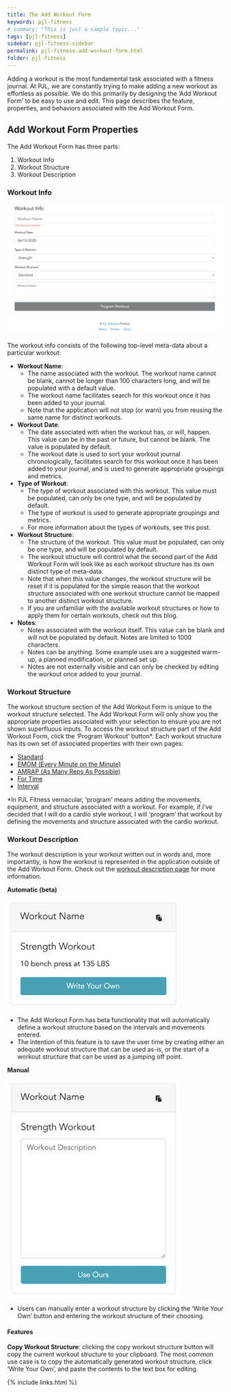 ```yaml
---
title: The Add Workout Form
keywords: pjl-fitness
# summary: "This is just a sample topic..."
tags: [pjl-fitness]
sidebar: pjl-fitness-sidebar
permalink: pjl-fitness-add-workout-form.html
folder: pjl-fitness
---
```


Adding a workout is the most fundamental task associated with a fitness journal. At PJL, we are constantly trying to make adding a new workout as effortless as possible. We do this primarily by designing the ‘Add Workout Form’ to be easy to use and edit. This page describes the feature, properties, and behaviors associated with the Add Workout Form.

## Add Workout Form Properties

The Add Workout Form has three parts:

1. Workout Info
2. Workout Structure
3. Workout Description

### Workout Info

![Image of Add Workout Info](images/pjl-fitness-add-workout-info.png)

The workout info consists of the following top-level meta-data about a particular workout:

- **Workout Name**:
  - The name associated with the workout. The workout name cannot be blank, cannot be longer than 100 characters long, and will be populated with a default value.
  - The workout name facilitates search for this workout once it has been added to your journal.
  - Note that the application will not stop (or warn) you from reusing the same name for distinct workouts.
- **Workout Date**:
  - The date associated with when the workout has, or will, happen. This value can be in the past or future, but cannot be blank. The value is populated by default.
  - The workout date is used to sort your workout journal chronologically, facilitates search for this workout once it has been added to your journal, and is used to generate appropriate groupings and metrics.
- **Type of Workout**:
  - The type of workout associated with this workout. This value must be populated, can only be one type, and will be populated by default.
  - The type of workout is used to generate appropriate groupings and metrics.
  - For more information about the types of workouts, see this post.
- **Workout Structure**:
  - The structure of the workout. This value must be populated, can only be one type, and will be populated by default.
  - The workout structure will control what the second part of the Add Workout Form will look like as each workout structure has its own distinct type of meta-data.
  - Note that when this value changes, the workout structure will be reset if it is populated for the simple reason that the workout structure associated with one workout structure cannot be mapped to another distinct workout structure.
  - If you are unfamiliar with the available workout structures or how to apply them for certain workouts, check out this blog.
- **Notes**:
  - Notes associated with the workout itself. This value can be blank and will not be populated by default. Notes are limited to 1000 characters.
  - Notes can be anything. Some example uses are a suggested warm-up, a planned modification, or planned set up.
  - Notes are not externally visible and can only be checked by editing the workout once added to your journal.

### Workout Structure

The workout structure section of the Add Workout Form is unique to the workout structure selected. The Add Workout Form will only show you the appropriate properties associated with your selection to ensure you are not shown superfluous inputs.
To access the workout structure part of the Add Workout Form, click the ‘Program Workout’ button\*. Each workout structure has its own set of associated properties with their own pages:

- [Standard](pjl-fitness-workout-structures.html#the-standard-workout-workout-structure)
- [EMOM (Every Minute on the Minute)](pjl-fitness-workout-structures.html#the-emom-workout-workout-structure)
- [AMRAP (As Many Reps As Possible)](pjl-fitness-workout-structures.html#the-amrap-workout-workout-structure)
- [For Time](pjl-fitness-workout-structures.html#the-for-time-workout-workout-structure)
- [Interval](pjl-fitness-workout-structures.html#the-interval-workout-workout-structure)

\*In PJL Fitness vernacular, ‘program’ means adding the movements, equipment, and structure associated with a workout. For example, if I’ve decided that I will do a cardio style workout, I will ‘program’ that workout by defining the movements and structure associated with the cardio workout.

### Workout Description

The workout description is your workout written out in words and, more importantly, is how the workout is represented in the application outside of the Add Workout Form. Check out the [workout description page](pjl-fitness-workout-description) for more information.

**Automatic (beta)**

![Image of Auto Workout Description](images/pjl-fitness-workout-description-auto.png)

- The Add Workout Form has beta functionality that will automatically define a workout structure based on the intervals and movements entered.
- The intention of this feature is to save the user time by creating either an adequate workout structure that can be used as-is, or the start of a workout structure that can be used as a jumping off point.

**Manual**

![Image of Manual Workout Description](images/pjl-fitness-workout-description-manual.png)

- Users can manually enter a workout structure by clicking the ‘Write Your Own’ button and entering the workout structure of their choosing.

#### Features

**Copy Workout Structure**: clicking the copy workout structure button will copy the current workout structure to your clipboard. The most common use case is to copy the automatically generated workout structure, click ‘Write Your Own’, and paste the contents to the text box for editing.

{% include links.html %}
